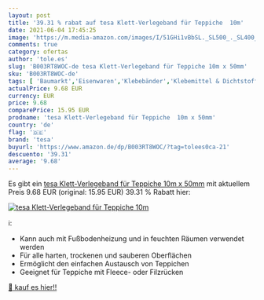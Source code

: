 ```yaml
---
layout: post
title: '39.31 % rabat auf tesa Klett-Verlegeband für Teppiche  10m'
date: 2021-06-04 17:45:25
image: 'https://m.media-amazon.com/images/I/51GHi1vBbSL._SL500_._SL400_.jpg'
comments: true
category: ofertas
author: 'tole.es'
slug: 'B003RT8WOC-de tesa Klett-Verlegeband für Teppiche 10m x 50mm'
sku: 'B003RT8WOC-de'
tags: [ 'Baumarkt','Eisenwaren','Klebebänder','Klebemittel & Dichtstoffe','Teppichklebebänder','tesa', ]
actualPrice: 9.68 EUR
currency: EUR
price: 9.68
comparePrice: 15.95 EUR
prodname: 'tesa Klett-Verlegeband für Teppiche  10m x 50mm'
country: 'de'
flag: '🇩🇪'
brand: 'tesa'
buyurl: 'https://www.amazon.de/dp/B003RT8WOC/?tag=tolees0ca-21'
descuento: '39.31'
average: '9.68'
---
```


Es gibt ein [tesa Klett-Verlegeband für Teppiche  10m x 50mm](https://www.amazon.de/dp/B003RT8WOC/?tag=tolees0ca-21) mit aktuellem Preis 9.68 EUR (original: 15.95 EUR) 39.31 % Rabatt hier:

[![tesa Klett-Verlegeband für Teppiche  10m](https://m.media-amazon.com/images/I/51GHi1vBbSL._SL500_._SL400_.jpg)](https://www.amazon.de/dp/B003RT8WOC/?tag=tolees0ca-21)

ℹ️:

- Kann auch mit Fußbodenheizung und in feuchten Räumen verwendet werden
- Für alle harten, trockenen und sauberen Oberflächen
- Ermöglicht den einfachen Austausch von Teppichen
- Geeignet für Teppiche mit Fleece- oder Filzrücken

[🛒 kauf es hier!!](https://www.amazon.de/dp/B003RT8WOC/?tag=tolees0ca-21)
